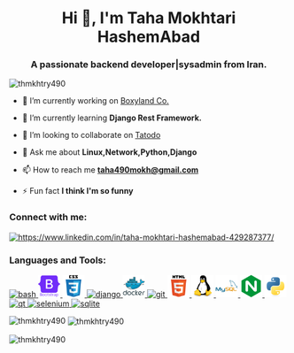 <h1 align="center">Hi 👋, I'm Taha Mokhtari HashemAbad</h1>
<h3 align="center">A passionate backend developer|sysadmin from Iran.</h3>

<p align="left"> <img src="https://komarev.com/ghpvc/?username=thmkhtry490&label=Profile%20views&color=0e75b6&style=flat" alt="thmkhtry490" /> </p>

- 🔭 I’m currently working on [Boxyland Co.](https://boxyland.ir)

- 🌱 I’m currently learning **Django Rest Framework.**

- 👯 I’m looking to collaborate on [Tatodo](https://github.com/thmkhtry490/Tatodo)

<!-- - 👨‍💻 All of my projects are available at [thmkhtry490.github.io](thmkhtry490.github.io)

- 📝 I regularly write articles on [thmkhtry490.github.io/blog](thmkhtry490.github.io/blog) -->


- 💬 Ask me about **Linux,Network,Python,Django**

- 📫 How to reach me **taha490mokh@gmail.com**

- ⚡ Fun fact **I think I'm so funny**

<h3 align="left">Connect with me:</h3>
<p align="left">
<a href="https://linkedin.com/in/https://www.linkedin.com/in/taha-mokhtari-hashemabad-429287377/" target="blank"><img align="center" src="https://raw.githubusercontent.com/rahuldkjain/github-profile-readme-generator/master/src/images/icons/Social/linked-in-alt.svg" alt="https://www.linkedin.com/in/taha-mokhtari-hashemabad-429287377/" height="30" width="40" /></a>
</p>

<h3 align="left">Languages and Tools:</h3>
<p align="left"> <a href="https://www.gnu.org/software/bash/" target="_blank" rel="noreferrer"> <img src="https://www.vectorlogo.zone/logos/gnu_bash/gnu_bash-icon.svg" alt="bash" width="40" height="40"/> </a> <a href="https://getbootstrap.com" target="_blank" rel="noreferrer"> <img src="https://raw.githubusercontent.com/devicons/devicon/master/icons/bootstrap/bootstrap-plain-wordmark.svg" alt="bootstrap" width="40" height="40"/> </a> <a href="https://www.w3schools.com/css/" target="_blank" rel="noreferrer"> <img src="https://raw.githubusercontent.com/devicons/devicon/master/icons/css3/css3-original-wordmark.svg" alt="css3" width="40" height="40"/> </a> <a href="https://www.djangoproject.com/" target="_blank" rel="noreferrer"> <img src="https://cdn.worldvectorlogo.com/logos/django.svg" alt="django" width="40" height="40"/> </a> <a href="https://www.docker.com/" target="_blank" rel="noreferrer"> <img src="https://raw.githubusercontent.com/devicons/devicon/master/icons/docker/docker-original-wordmark.svg" alt="docker" width="40" height="40"/> </a> <a href="https://git-scm.com/" target="_blank" rel="noreferrer"> <img src="https://www.vectorlogo.zone/logos/git-scm/git-scm-icon.svg" alt="git" width="40" height="40"/> </a> <a href="https://www.w3.org/html/" target="_blank" rel="noreferrer"> <img src="https://raw.githubusercontent.com/devicons/devicon/master/icons/html5/html5-original-wordmark.svg" alt="html5" width="40" height="40"/> </a> <a href="https://www.linux.org/" target="_blank" rel="noreferrer"> <img src="https://raw.githubusercontent.com/devicons/devicon/master/icons/linux/linux-original.svg" alt="linux" width="40" height="40"/> </a> <a href="https://www.mysql.com/" target="_blank" rel="noreferrer"> <img src="https://raw.githubusercontent.com/devicons/devicon/master/icons/mysql/mysql-original-wordmark.svg" alt="mysql" width="40" height="40"/> </a> <a href="https://www.nginx.com" target="_blank" rel="noreferrer"> <img src="https://raw.githubusercontent.com/devicons/devicon/master/icons/nginx/nginx-original.svg" alt="nginx" width="40" height="40"/> </a> <a href="https://www.python.org" target="_blank" rel="noreferrer"> <img src="https://raw.githubusercontent.com/devicons/devicon/master/icons/python/python-original.svg" alt="python" width="40" height="40"/> </a> <a href="https://www.qt.io/" target="_blank" rel="noreferrer"> <img src="https://upload.wikimedia.org/wikipedia/commons/0/0b/Qt_logo_2016.svg" alt="qt" width="40" height="40"/> </a> <a href="https://www.selenium.dev" target="_blank" rel="noreferrer"> <img src="https://raw.githubusercontent.com/detain/svg-logos/780f25886640cef088af994181646db2f6b1a3f8/svg/selenium-logo.svg" alt="selenium" width="40" height="40"/> </a> <a href="https://www.sqlite.org/" target="_blank" rel="noreferrer"> <img src="https://www.vectorlogo.zone/logos/sqlite/sqlite-icon.svg" alt="sqlite" width="40" height="40"/> </a> </p>

<p><img align="left" src="https://github-readme-stats.vercel.app/api/top-langs?username=thmkhtry490&show_icons=true&locale=en&layout=compact" alt="thmkhtry490" /></p>

<p>&nbsp;<img align="center" src="https://github-readme-stats.vercel.app/api?username=thmkhtry490&show_icons=true&locale=en" alt="thmkhtry490" /></p>

<p><img align="center" src="https://github-readme-streak-stats.herokuapp.com/?user=thmkhtry490&" alt="thmkhtry490" /></p>

